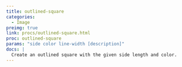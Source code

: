 ```yaml
---
title: outlined-square
categories: 
  - Image
preimg: true
link: procs/outlined-square.html
proc: outlined-square
params: "side color line-width [description]"
docs: |
  Create an outlined square with the given side length and color.
---
```

